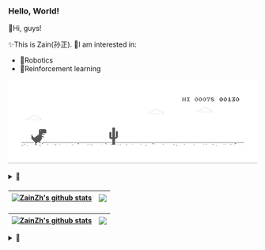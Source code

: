 ### Hello, World!
👋Hi, guys! 

✨This is Zain(孙正).
🤔I am interested in:
- 🤖️Robotics 
- 🧠Reinforcement learning


![Dino](https://raw.githubusercontent.com/praveenscience/praveenscience/master/dino.gif)

<details>
<summary>🌱</summary>
<pre><code>

<!--START_SECTION:waka-->
**I'm an Early 🐤** 

```text
🌞 Morning    45 commits     ██░░░░░░░░░░░░░░░░░░░░░░░   9.49% 
🌆 Daytime    254 commits    █████████████░░░░░░░░░░░░   53.59% 
🌃 Evening    166 commits    ████████░░░░░░░░░░░░░░░░░   35.02% 
🌙 Night      9 commits      ░░░░░░░░░░░░░░░░░░░░░░░░░   1.9%

```
📅 **I'm Most Productive on Thursday** 

```text
Monday       76 commits     ████░░░░░░░░░░░░░░░░░░░░░   16.03% 
Tuesday      56 commits     ███░░░░░░░░░░░░░░░░░░░░░░   11.81% 
Wednesday    102 commits    █████░░░░░░░░░░░░░░░░░░░░   21.52% 
Thursday     128 commits    ██████░░░░░░░░░░░░░░░░░░░   27.0% 
Friday       77 commits     ████░░░░░░░░░░░░░░░░░░░░░   16.24% 
Saturday     22 commits     █░░░░░░░░░░░░░░░░░░░░░░░░   4.64% 
Sunday       13 commits     ░░░░░░░░░░░░░░░░░░░░░░░░░   2.74%

```


📊 **This Week I Spent My Time On** 

```text
⌚︎ Time Zone: Asia/Shanghai

💬 Programming Languages: 
Python                   17 hrs 19 mins      █████████████████████░░░░   85.12% 
YAML                     59 mins             █░░░░░░░░░░░░░░░░░░░░░░░░   4.85% 
Text                     48 mins             █░░░░░░░░░░░░░░░░░░░░░░░░   3.93% 
reStructuredText         34 mins             ░░░░░░░░░░░░░░░░░░░░░░░░░   2.8% 
JSON                     34 mins             ░░░░░░░░░░░░░░░░░░░░░░░░░   2.8%

🔥 Editors: 
PyCharm                  19 hrs 53 mins      ████████████████████████░   97.68% 
CLion                    19 mins             ░░░░░░░░░░░░░░░░░░░░░░░░░   1.58% 
VS Code                  9 mins              ░░░░░░░░░░░░░░░░░░░░░░░░░   0.74%

💻 Operating System: 
Linux                    20 hrs 21 mins      █████████████████████████   100.0%

```

**I Mostly Code in Python** 

```text
Python                   10 repos            █████████████░░░░░░░░░░░░   52.63% 
C++                      6 repos             ████████░░░░░░░░░░░░░░░░░   31.58% 
Jupyter Notebook         2 repos             ██░░░░░░░░░░░░░░░░░░░░░░░   10.53% 
C                        1 repo              █░░░░░░░░░░░░░░░░░░░░░░░░   5.26%

```



 Last Updated on 04/12/2022 01:36:53 UTC
<!--END_SECTION:waka-->
</code></pre>
</details>



#### 
| <a href="https://github.com/ZainZh/github-readme-stats"><img align="center" src="https://github-readme-stats-an0fxpx8x-zainzh.vercel.app/api/top-langs/?username=ZainZh&layout=compact&show_icons=true&include_all_commits=true&theme=buefy&hide_border=true" alt="ZainZh's github stats" /></a> | <a href="https://github.com/ZainZh/github-readme-stats"><img align="center" src="https://github-readme-stats-an0fxpx8x-zainzh.vercel.app/api/wakatime?username=ZainZh&layout=compact&theme=buefy&hide_border=true&langs_count=8" /></a> |
| ------------- | ------------- |

#### 
| <a href="https://github.com/ZainZh/github-readme-stats"><img align="center" src="https://github-readme-stats-an0fxpx8x-zainzh.vercel.app/api?username=ZainZh&show_icons=true&include_all_commits=true&theme=buefy&hide_border=true" alt="ZainZh's github stats" /></a> | <a href="https://github.com/ZainZh/github-readme-stats"><img align="center" src="https://github-readme-streak-stats.herokuapp.com/?user=ZainZh&layout=compact&theme=buefy&hide_border=true" /></a> |
| --- | --- |


<details>
<summary>💬</summary>
<pre><code>

Most Used Languages: The language that I used most in all projects.
Wakatime Stats: My working time stats in the past fourteen days.
Github stats: My growth process.
</code></pre>
</details>

<!--
**ZainZh/ZainZh** is a ✨ _special_ ✨ repository because its `README.md` (this file) appears on your GitHub profile.

Here are some ideas to get you started:

- 🔭 I’m currently working on ...
- 🌱 I’m currently learning ...
- 👯 I’m looking to collaborate on ...
- 🤔 I’m looking for help with ...
- 💬 Ask me about ...
- 📫 How to reach me: ...
- 😄 Pronouns: ...
- ⚡ Fun fact: ...
-->
